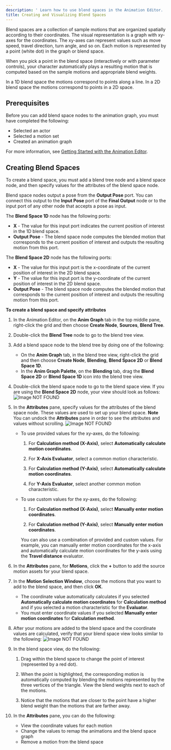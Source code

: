 ```yaml
---
description: ' Learn how to use blend spaces in the Animation Editor. '
title: Creating and Visualizing Blend Spaces
---
```


Blend spaces are a collection of sample motions that are organized spatially according to their coordinates. The visual representation is a graph with xy-axes for the coordinates. The xy-axes can represent values such as move speed, travel direction, turn angle, and so on. Each motion is represented by a point (white dot) in the graph or blend space.

When you pick a point in the blend space (interactively or with parameter controls), your character automatically plays a resulting motion that is computed based on the sample motions and appropriate blend weights.

In a 1D blend space the motions correspond to points along a line. In a 2D blend space the motions correspond to points in a 2D space.

## Prerequisites 

Before you can add blend space nodes to the animation graph, you must have completed the following:
+ Selected an actor
+ Selected a motion set
+ Created an animation graph

For more information, see [Getting Started with the Animation Editor](/docs/user-guide/visualization/animation/animation-editor/quick-start.md).

## Creating Blend Spaces 

To create a blend space, you must add a blend tree node and a blend space node, and then specify values for the attributes of the blend space node.

Blend space nodes output a pose from the **Output Pose** port. You can connect this output to the **Input Pose** port of the **Final Output** node or to the input port of any other node that accepts a pose as input.

The **Blend Space 1D** node has the following ports:
+ **X** - The value for this input port indicates the current position of interest in the 1D blend space.
+ **Output Pose** - The blend space node computes the blended motion that corresponds to the current position of interest and outputs the resulting motion from this port.

The **Blend Space 2D** node has the following ports:
+ **X** - The value for this input port is the x-coordinate of the current position of interest in the 2D blend space.
+ **Y** - The value for this input port is the y-coordinate of the current position of interest in the 2D blend space.
+ **Output Pose** - The blend space node computes the blended motion that corresponds to the current position of interest and outputs the resulting motion from this port.

**To create a blend space and specify attributes**

1. In the Animation Editor, on the **Anim Graph** tab in the top middle pane, right-click the grid and then choose **Create Node**, **Sources**, **Blend Tree**.

1. Double-click the **Blend Tree** node to go to the blend tree view.

1. Add a blend space node to the blend tree by doing one of the following:
   + On the **Anim Graph** tab, in the blend tree view, right-click the grid and then choose **Create Node**, **Blending**, **Blend Space 2D** or **Blend Space 1D**.
   + In the **Anim Graph Palette**, on the **Blending** tab, drag the **Blend Space 2D** or **Blend Space 1D** icon into the blend tree view.

1. Double-click the blend space node to go to the blend space view. If you are using the **Blend Space 2D** node, your view should look as follows:
![Image NOT FOUND](/images/user-guide/actor-animation/blend-space-2d-node-view.png)

1. In the **Attributes** pane, specify values for the attributes of the blend space node. These values are used to set up your blend space.
**Note**
You can undock the **Attributes** pane in order to see the attributes and values without scrolling.
![Image NOT FOUND](/images/user-guide/actor-animation/animation-editor-attributes-pane.png)
   + To use provided values for the xy-axes, do the following:

     1. For **Calculation method (X-Axis)**, select **Automatically calculate motion coordinates**.

     1. For **X-Axis Evaluator**, select a common motion characteristic.

     1. For **Calculation method (Y-Axis)**, select **Automatically calculate motion coordinates**.

     1. For **Y-Axis Evaluator**, select another common motion characteristic.
   + To use custom values for the xy-axes, do the following:

     1. For **Calculation method (X-Axis)**, select **Manually enter motion coordinates**.

     1. For **Calculation method (Y-Axis)**, select **Manually enter motion coordinates**.

     You can also use a combination of provided and custom values. For example, you can manually enter motion coordinates for the x-axis and automatically calculate motion coordinates for the y-axis using the **Travel distance** evaluator.

1. In the **Attributes** pane, for **Motions**, click the **+** button to add the source motion assets for your blend space.

1. In the **Motion Selection Window**, choose the motions that you want to add to the blend space, and then click **OK**.
   + The coordinate value automatically calculates if you selected **Automatically calculate motion coordinates** for **Calculation method** and if you selected a motion characteristic for the **Evaluator**.
   + You must enter coordinate values if you selected **Manually enter motion coordinates** for **Calculation method**.

1. After your motions are added to the blend space and the coordinate values are calculated, verify that your blend space view looks similar to the following:
![Image NOT FOUND](/images/user-guide/actor-animation/animation-editor-blend-space-example.png)

1. In the blend space view, do the following:

   1. Drag within the blend space to change the point of interest (represented by a red dot).

   1. When the point is highlighted, the corresponding motion is automatically computed by blending the motions represented by the three vertices of the triangle. View the blend weights next to each of the motions.

   1. Notice that the motions that are closer to the point have a higher blend weight than the motions that are farther away.

1. In the **Attributes** pane, you can do the following:
   + View the coordinate values for each motion
   + Change the values to remap the animations and the blend space graph
   + Remove a motion from the blend space
